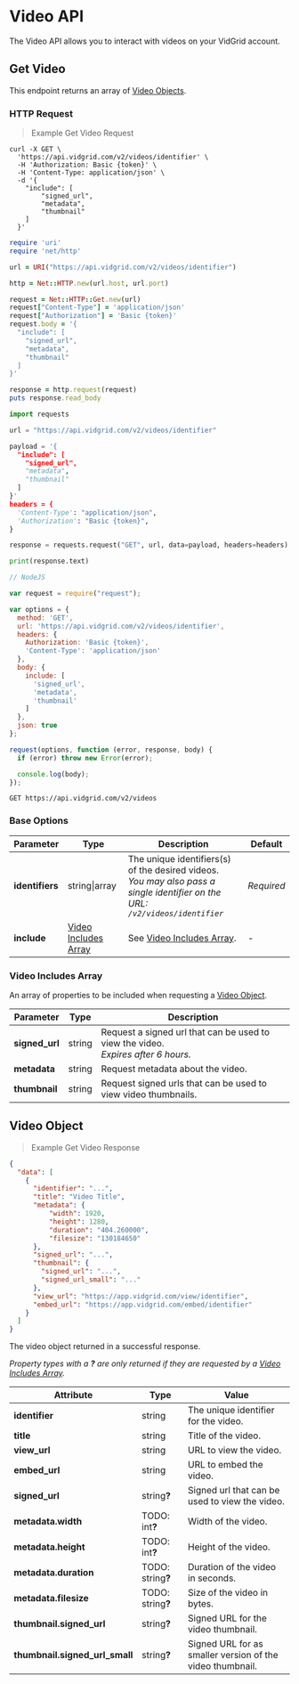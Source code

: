 # Video API

The Video API allows you to interact with videos on your VidGrid account.

## Get Video

This endpoint returns an array of [Video Objects](#video-object).

### HTTP Request

> Example Get Video Request

```shell
curl -X GET \
  'https://api.vidgrid.com/v2/videos/identifier' \
  -H 'Authorization: Basic {token}' \
  -H 'Content-Type: application/json' \
  -d '{
    "include": [
        "signed_url",
        "metadata",
        "thumbnail"
    ]
  }'
```

```ruby
require 'uri'
require 'net/http'

url = URI("https://api.vidgrid.com/v2/videos/identifier")

http = Net::HTTP.new(url.host, url.port)

request = Net::HTTP::Get.new(url)
request["Content-Type"] = 'application/json'
request["Authorization"] = 'Basic {token}'
request.body = '{
  "include": [
    "signed_url",
    "metadata",
    "thumbnail"
  ]
}'

response = http.request(request)
puts response.read_body
```

```python
import requests

url = "https://api.vidgrid.com/v2/videos/identifier"

payload = '{
  "include": [
    "signed_url",
    "metadata",
    "thumbnail"
  ]
}'
headers = {
  'Content-Type': "application/json",
  'Authorization': "Basic {token}",
}

response = requests.request("GET", url, data=payload, headers=headers)

print(response.text)
```

```javascript
// NodeJS

var request = require("request");

var options = {
  method: 'GET',
  url: 'https://api.vidgrid.com/v2/videos/identifier',
  headers: { 
    Authorization: 'Basic {token}',
    'Content-Type': 'application/json' 
  },
  body: { 
    include: [ 
      'signed_url', 
      'metadata', 
      'thumbnail' 
    ] 
  },
  json: true 
};

request(options, function (error, response, body) {
  if (error) throw new Error(error);

  console.log(body);
});
```

`GET https://api.vidgrid.com/v2/videos`

### Base Options

| Parameter | Type | Description | Default |
| --------- | ---- | ----------- | ------- |
| **identifiers** | string&#124;array | The unique identifiers(s) of the desired videos.<br>*You may also pass a single identifier on the URL: `/v2/videos/identifier`* | *Required* |
| **include** | [Video Includes Array](#video-includes-array) | See [Video Includes Array](#video-includes-array). | - |

### Video Includes Array

An array of properties to be included when requesting a [Video Object](#video-object).

| Parameter | Type | Description |
| --------- | ---- | ----------- |
| **signed_url** | string | Request a signed url that can be used to view the video.<br>*Expires after 6 hours.* |
| **metadata** | string | Request metadata about the video. |
| **thumbnail** | string | Request signed urls that can be used to view video thumbnails. |

## Video Object

> Example Get Video Response

```json
{
  "data": [
    {
      "identifier": "...",
      "title": "Video Title",
      "metadata": {
          "width": 1920,
          "height": 1280,
          "duration": "404.260000",
          "filesize": "130184650"
      },
      "signed_url": "...",
      "thumbnail": {
        "signed_url": "...",
        "signed_url_small": "..."
      },
      "view_url": "https://app.vidgrid.com/view/identifier",
      "embed_url": "https://app.vidgrid.com/embed/identifier"
    }
  ]
}
```

The video object returned in a successful response.

*Property types with a <strong>?</strong> are only returned if they are requested by a [Video Includes Array](#video-includes-array).*

| Attribute | Type | Value |
| --------- | ---- | ----- |
| **identifier** | string | The unique identifier for the video. |
| **title** | string | Title of the video. |
| **view_url** | string | URL to view the video. |
| **embed_url** | string | URL to embed the video. |
| **signed_url** | string<strong>?</strong> | Signed url that can be used to view the video. |
| **metadata.width** | TODO: int<strong>?</strong> | Width of the video. |
| **metadata.height** | TODO: int<strong>?</strong> | Height of the video. |
| **metadata.duration** | TODO: string<strong>?</strong> | Duration of the video in seconds. |
| **metadata.filesize** | TODO: string<strong>?</strong> | Size of the video in bytes. |
| **thumbnail.signed_url** | string<strong>?</strong> | Signed URL for the video thumbnail. |
| **thumbnail.signed_url_small** | string<strong>?</strong> | Signed URL for as smaller version of the video thumbnail. |